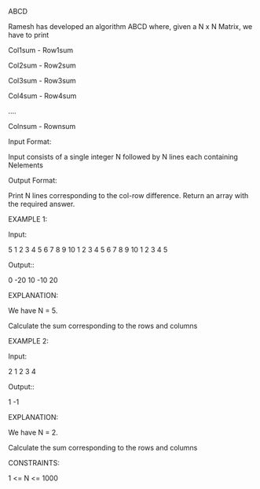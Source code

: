 ABCD

Ramesh has developed an algorithm ABCD where, given a N x N Matrix, we have to print

Col1sum - Row1sum

Col2sum - Row2sum

Col3sum - Row3sum

Col4sum - Row4sum

....

Colnsum - Rownsum

Input Format:

Input consists of a single integer N followed by N lines each containing Nelements

Output Format:

Print N lines corresponding to the col-row difference. Return an array with the required answer.

EXAMPLE 1:

Input:

5
1 2 3 4 5
6 7 8 9 10
1 2 3 4 5
6 7 8 9 10
1 2 3 4 5

Output::

0
-20
10
-10
20

EXPLANATION:

We have N = 5.

Calculate the sum corresponding to the rows and columns

EXAMPLE 2:

Input:

2
1 2
3 4

Output::

1
-1

EXPLANATION:

We have N = 2.

Calculate the sum corresponding to the rows and columns

CONSTRAINTS:

1 <= N <= 1000

